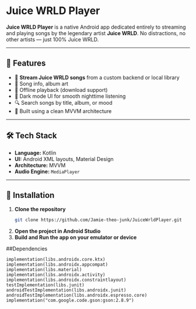 # Juice WRLD Player 

**Juice WRLD Player** is a native Android app dedicated entirely to streaming and playing songs by the legendary artist **Juice WRLD**. No distractions, no other artists — just 100% Juice WRLD.

---

## 📱 Features

- 🎵 **Stream Juice WRLD songs** from a custom backend or local library
- 🎤 Song info, album art
- 💾 Offline playback (download support)
- 🌙 Dark mode UI for smooth nighttime listening
- 🔍 Search songs by title, album, or mood
- 🧠 Built using a clean MVVM architecture

---

## 🛠 Tech Stack

- **Language:** Kotlin
- **UI:** Android XML layouts, Material Design
- **Architecture:** MVVM
- **Audio Engine:**  `MediaPlayer`

---

## 🔧 Installation

1. **Clone the repository**
   ```bash
   git clone https://github.com/Jamie-theo-junk/JuiceWrldPlayer.git

2. **Open the project in Android Studio**
3. **Build and Run the app on your emulator or device**

##Dependencies

    implementation(libs.androidx.core.ktx)
    implementation(libs.androidx.appcompat)
    implementation(libs.material)
    implementation(libs.androidx.activity)
    implementation(libs.androidx.constraintlayout)
    testImplementation(libs.junit)
    androidTestImplementation(libs.androidx.junit)
    androidTestImplementation(libs.androidx.espresso.core)
    implementation("com.google.code.gson:gson:2.8.9")
